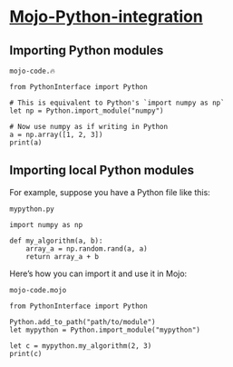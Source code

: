 # [Mojo-Python-integration](https://docs.modular.com/mojo/programming-manual.html#python-integration)

## Importing Python modules

`mojo-code.🔥`

    from PythonInterface import Python

    # This is equivalent to Python's `import numpy as np`
    let np = Python.import_module("numpy")

    # Now use numpy as if writing in Python
    a = np.array([1, 2, 3])
    print(a)

## Importing local Python modules

For example, suppose you have a Python file like this:

`mypython.py`

    import numpy as np

    def my_algorithm(a, b):
        array_a = np.random.rand(a, a)
        return array_a + b

Here’s how you can import it and use it in Mojo:

`mojo-code.mojo`
    
    from PythonInterface import Python

    Python.add_to_path("path/to/module")
    let mypython = Python.import_module("mypython")

    let c = mypython.my_algorithm(2, 3)
    print(c)
